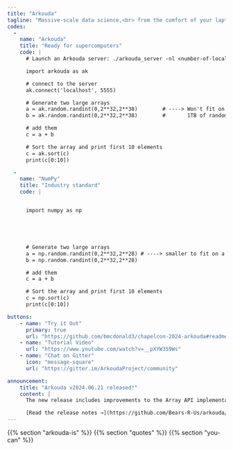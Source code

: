 ```yaml
---
title: "Arkouda"
tagline: "Massive-scale data science,<br> from the comfort of your laptop"
codes:
  -
    name: "Arkouda"
    title: "Ready for supercomputers"
    code: |
      # Launch an Arkouda server: ./arkouda_server -nl <number-of-locales>

      import arkouda as ak

      # connect to the server
      ak.connect('localhost', 5555)

      # Generate two large arrays
      a = ak.random.randint(0,2**32,2**38)        # ----> Won't fit on a single machine!
      b = ak.random.randint(0,2**32,2**38)        #       1TB of random integers.

      # add them
      c = a + b

      # Sort the array and print first 10 elements
      c = ak.sort(c)
      print(c[0:10])

  -
    name: "NumPy"
    title: "Industry standard"
    code: |


      import numpy as np





      # Generate two large arrays
      a = np.random.randint(0,2**32,2**28) # ----> smaller to fit on a single machine
      b = np.random.randint(0,2**32,2**28)

      # add them
      c = a + b

      # Sort the array and print first 10 elements
      c = np.sort(c)
      print(c[0:10])

buttons:
    - name: "Try it Out"
      primary: true
      url: "https://github.com/bmcdonald3/chapelcon-2024-arkouda#readme"
    - name: "Tutorial Video"
      url: "https://www.youtube.com/watch?v=__pXYW359Ws"
    - name: "Chat on Gitter"
      icon: "message-square"
      url: "https://gitter.im/ArkoudaProject/community"

announcement:
    title: "Arkouda v2024.06.21 released!"
    content: |
      The new release includes improvements to the Array API implementation, which enables Arkouda arrays to provide distributed arrays for use in tools like XArray.

      [Read the release notes →](https://github.com/Bears-R-Us/arkouda/releases)
---
```


{{% section "arkouda-is" %}}
{{% section "quotes" %}}
{{% section "you-can" %}}
